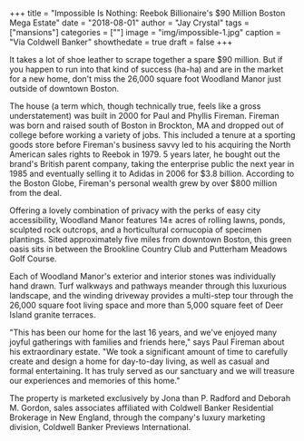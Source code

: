 +++
title = "Impossible Is Nothing: Reebok Billionaire's $90 Million Boston Mega Estate"
date = "2018-08-01"
author = "Jay Crystal"
tags = ["mansions"]
categories = [""]
image = "img/impossible-1.jpg"
caption = "Via Coldwell Banker"
showthedate = true
draft = false
+++

It takes a lot of shoe leather to scrape together a spare $90 million. But if you happen to run into that kind of success (ha-ha) and are in the market for a new home, don't miss the 26,000 square foot Woodland Manor just outside of downtown Boston.

The house (a term which, though technically true, feels like a gross understatement) was built in 2000 for Paul and Phyllis Fireman. Fireman was born and raised south of Boston in Brockton, MA and dropped out of college before working a variety of jobs. This included a tenure at a sporting goods store before Fireman's business savvy led to his acquiring the North American sales rights to Reebok in 1979. 5 years later, he bought out the brand's British parent company, taking the enterprise public the next year in 1985 and eventually selling it to Adidas in 2006 for $3.8 billion. According to the Boston Globe, Fireman's personal wealth grew by over $800 million from the deal.

Offering a lovely combination of privacy with the perks of easy city accessibility, Woodland Manor features 14± acres of rolling lawns, ponds, sculpted rock outcrops, and a horticultural cornucopia of specimen plantings. Sited approximately five miles from downtown Boston, this green oasis sits in between the Brookline Country Club and Putterham Meadows Golf Course.

Each of Woodland Manor's exterior and interior stones was individually hand drawn. Turf walkways and pathways meander through this luxurious landscape, and the winding driveway provides a multi-step tour through the 26,000 square foot living space and more than 5,000 square feet of Deer Island granite terraces.

"This has been our home for the last 16 years, and we've enjoyed many joyful gatherings with families and friends here," says Paul Fireman about his extraordinary estate. "We took a significant amount of time to carefully create and design a home for day-to-day living, as well as casual and formal entertaining. It has truly served as our sanctuary and we will treasure our experiences and memories of this home."

The property is marketed exclusively by Jona than P. Radford and Deborah M. Gordon, sales associates affiliated with Coldwell Banker Residential Brokerage in New England, through the company's luxury marketing division, Coldwell Banker Previews International.
